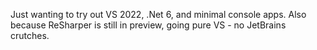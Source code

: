 Just wanting to try out VS 2022, .Net 6, and minimal console apps.  Also because ReSharper is still in preview, going pure VS - no JetBrains crutches.